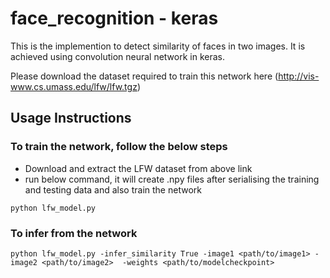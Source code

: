 # face_recognition - keras

This is the implemention to detect similarity of faces in two images.
It is achieved using convolution neural network in keras. 

Please download the dataset required to train this network here (http://vis-www.cs.umass.edu/lfw/lfw.tgz)

## Usage Instructions

### To train the network, follow the below steps
- Download and extract the LFW dataset from above link
- run below command, it will create .npy files after serialising the training and testing data and also train the network
```
python lfw_model.py
```

### To infer from the network

```
python lfw_model.py -infer_similarity True -image1 <path/to/image1> -image2 <path/to/image2>  -weights <path/to/modelcheckpoint>
```

